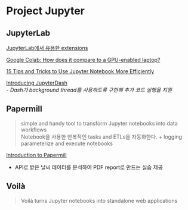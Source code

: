 # Project Jupyter

## JupyterLab

[JupyterLab에서 유용한 extensions](https://yahwang.github.io/posts/81)

[Google Colab: How does it compare to a GPU-enabled laptop?](https://towardsdatascience.com/google-colab-how-does-it-compare-to-a-gpu-enabled-laptop-851c1e0a2ca9)

[15 Tips and Tricks to Use Jupyter Notebook More Efficiently](https://towardsdatascience.com/15-tips-and-tricks-to-use-jupyter-notebook-more-efficiently-ef05ede4e4b9)

[Introducing JupyterDash](https://medium.com/plotly/introducing-jupyterdash-811f1f57c02e)  
  _-  Dash가 background thread를 사용하도록 구현해 추가 코드 실행을 지원_

## Papermill

> simple and handy tool to transform Jupyter notebooks into data workflows  
> Notebook을 사용한 반복적인 tasks and ETLs을 자동화한다. + logging  
> parameterize and execute notebooks

[Introduction to Papermill](https://towardsdatascience.com/introduction-to-papermill-2c61f66bea30)  
  -  API로 받은 날씨 데이터를 분석하여 PDF report로 만드는 실습 제공

## Voilà

> Voilà turns Jupyter notebooks into standalone web applications

